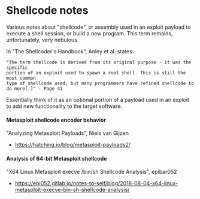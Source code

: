 # Shellcode notes
Various notes about "shellcode", or assembly used in an exploit payload to
execute a shell session, or build a new program. This term remains,
unfortunately, very nebulous.

In "The Shellcoder's Handbook", Anley et al. states:
```
"The term shellcode is derived from its original purpose - it was the specific
portion of an exploit used to spawn a root shell. This is still the most common 
type of shellcode used, but many programmers have refined shellcode to
do more[.]" - Page 41
```

Essentially think of it as an optional portion of a payload used in an exploit
to add new functionality to the target software.

#### Metasploit shellcode encoder behavior
"Analyzing Metasploit Payloads", Niels van Gijzen
- https://hatching.io/blog/metasploit-payloads2/

#### Analysis of 64-bit Metasploit shellcode
"X64 Linux Metasploit execve /bin/sh Shellcode Analysis", epibar052
- https://epi052.gitlab.io/notes-to-self/blog/2018-08-04-x64-linux-metasploit-execve-bin-sh-shellcode-analysis/
